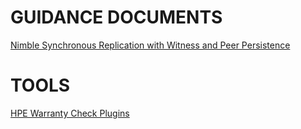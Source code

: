 # GUIDANCE DOCUMENTS
[Nimble Synchronous Replication with Witness and Peer Persistence](./Nimble_Replication_Peer_Persistence.md)

# TOOLS
[HPE Warranty Check Plugins](https://github.com/anggawisnu/usc_hpe-warranty-region-changer)
